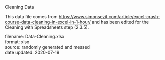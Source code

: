Cleaning Data

This data file comes from https://www.simonsezit.com/article/excel-crash-course-data-cleaning-in-excel-in-1-hour/ and has been edited for the Cleaning with Spreadsheets step (2.3.5).

filename: Data-Cleaning.xlsx  
format: xlsx  
source: randomly generated and messed  
date updated: 2020-07-19
